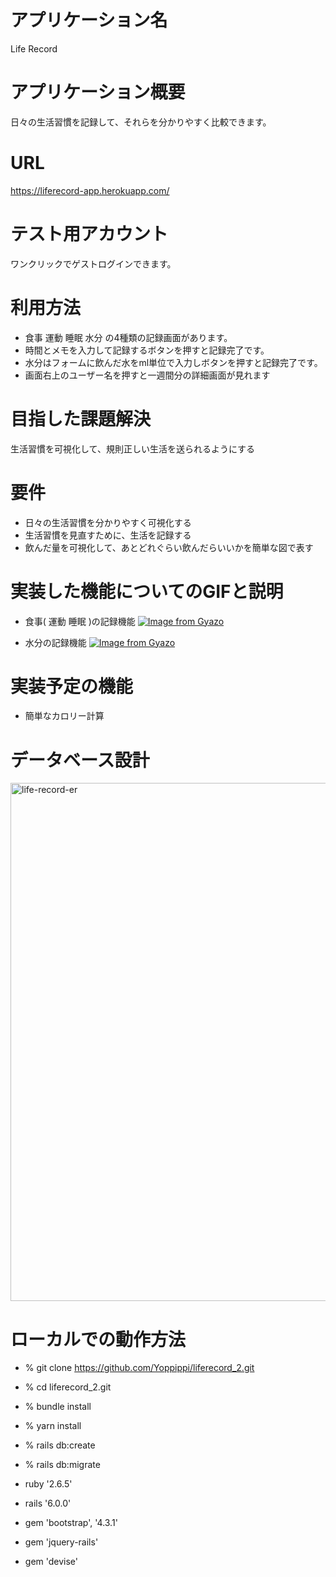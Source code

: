 # アプリケーション名
 
Life Record

# アプリケーション概要
 
日々の生活習慣を記録して、それらを分かりやすく比較できます。
 
# URL
 
https://liferecord-app.herokuapp.com/
 
# テスト用アカウント
 
ワンクリックでゲストログインできます。
 
# 利用方法
 
* 食事 運動 睡眠 水分 の4種類の記録画面があります。
* 時間とメモを入力して記録するボタンを押すと記録完了です。
* 水分はフォームに飲んだ水をml単位で入力しボタンを押すと記録完了です。
* 画面右上のユーザー名を押すと一週間分の詳細画面が見れます
 
# 目指した課題解決
 
 生活習慣を可視化して、規則正しい生活を送られるようにする

# 要件
 
* 日々の生活習慣を分かりやすく可視化する
* 生活習慣を見直すために、生活を記録する
* 飲んだ量を可視化して、あとどれぐらい飲んだらいいかを簡単な図で表す
 
# 実装した機能についてのGIFと説明

* 食事( 運動 睡眠 )の記録機能
  [![Image from Gyazo](https://i.gyazo.com/51c05cd08fa7be254add66ae8319440e.gif)](https://gyazo.com/51c05cd08fa7be254add66ae8319440e)

* 水分の記録機能
  [![Image from Gyazo](https://i.gyazo.com/ef0434457300726e2215df1f49ccc430.gif)](https://gyazo.com/ef0434457300726e2215df1f49ccc430)
 
# 実装予定の機能

* 簡単なカロリー計算

# データベース設計

<img width="829" alt="life-record-er" src="https://user-images.githubusercontent.com/69132252/94428036-05aaca80-01cb-11eb-8bff-2feb24eb3b96.png">

# ローカルでの動作方法

* % git clone https://github.com/Yoppippi/liferecord_2.git
* % cd liferecord_2.git
* % bundle install
* % yarn install
* % rails db:create
* % rails db:migrate

* ruby '2.6.5'
* rails '6.0.0'
* gem 'bootstrap', '4.3.1'
* gem 'jquery-rails'
* gem 'devise'
